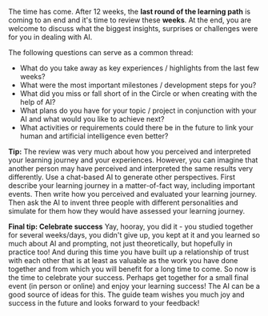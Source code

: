 The time has come. After 12 weeks, the **last round of the learning path** is coming to an end and it's time to review these **weeks**. At the end, you are welcome to discuss what the biggest insights, surprises or challenges were for you in dealing with AI.

The following questions can serve as a common thread:

- What do you take away as key experiences / highlights from the last few weeks?
- What were the most important milestones / development steps for you?
- What did you miss or fall short of in the Circle or when creating with the help of AI?
- What plans do you have for your topic / project in conjunction with your AI and what would you like to achieve next?
- What activities or requirements could there be in the future to link your human and artificial intelligence even better?

**Tip:** The review was very much about how you perceived and interpreted your learning journey and your experiences. However, you can imagine that another person may have perceived and interpreted the same results very differently. Use a chat-based AI to generate other perspectives. First describe your learning journey in a matter-of-fact way, including important events. Then write how you perceived and evaluated your learning journey. Then ask the AI to invent three people with different personalities and simulate for them how they would have assessed your learning journey.

**Final tip: Celebrate success**
Yay, hooray, you did it - you studied together for several weeks/days, you didn't give up, you kept at it and you learned so much about AI and prompting, not just theoretically, but hopefully in practice too! And during this time you have built up a relationship of trust with each other that is at least as valuable as the work you have done together and from which you will benefit for a long time to come. So now is the time to celebrate your success. Perhaps get together for a small final event (in person or online) and enjoy your learning success! The AI can be a good source of ideas for this. The guide team wishes you much joy and success in the future and looks forward to your feedback!
